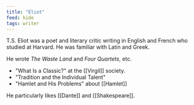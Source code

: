 ```yaml
---
title: "Eliot"
feed: hide
tags: writer
---
```


T.S. Eliot was a poet and literary critic writing in English and French who studied at Harvard. He was familiar with Latin and Greek.

He wrote _The Waste Land_ and _Four Quartets_, etc.

* "What Is a Classic?" at the [[Virgil]] society. 
* "Tradition and the Individual Talent"
* "Hamlet and His Problems" about [[Hamlet]]

He particularly likes [[Dante]] and [[Shakespeare]]. 